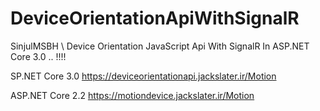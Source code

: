 # DeviceOrientationApiWithSignalR

SinjulMSBH \\ Device Orientation JavaScript Api With SignalR In ASP.NET Core 3.0 .. !!!!

SP.NET Core 3.0
https://deviceorientationapi.jackslater.ir/Motion  

ASP.NET Core 2.2
https://motiondevice.jackslater.ir/Motion
